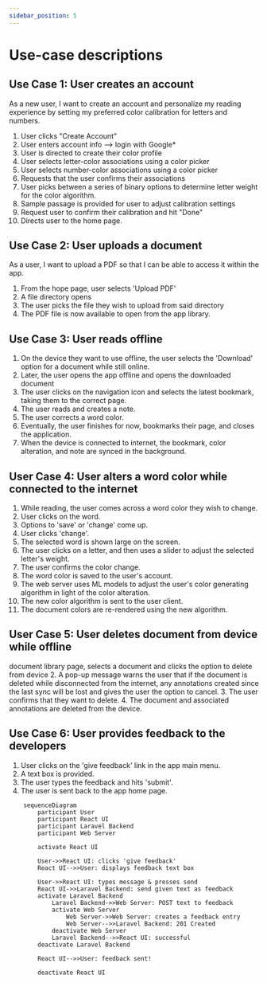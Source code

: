 ```yaml
---
sidebar_position: 5
---
```


# Use-case descriptions

## Use Case 1: User creates an account

As a new user, I want to create an account and personalize my reading experience by setting my preferred color calibration for letters and numbers.
   1. User clicks "Create Account"
   2. User enters account info --> login with Google*
   3. User is directed to create their color profile
   4. User selects letter-color associations using a color picker
   5. User selects number-color associations using a color picker
   6. Requests that the user confirms their associations
   7. User picks between a series of binary options to determine letter weight for the color algorithm.
   8. Sample passage is provided for user to adjust calibration settings
   9. Request user to confirm their calibration and hit "Done"
   10. Directs user to the home page.


## Use Case 2: User uploads a document

As a user, I want to upload a PDF so that I can be able to access it within the app.
   1. From the hope page, user selects 'Upload PDF'
   2. A file directory opens
   3. The user picks the file they wish to upload from said directory
   4. The PDF file is now available to open from the app library.


## Use Case 3: User reads offline

   1. On the device they want to use offline, the user selects the 'Download' option for a document while still online.
   2. Later, the user opens the app offline and opens the downloaded document
   3. The user clicks on the navigation icon and selects the latest bookmark, taking them to the correct page.
   4. The user reads and creates a note.
   5. The user corrects a word color.
   6. Eventually, the user finishes for now, bookmarks their page, and closes the application.
   7. When the device is connected to internet, the bookmark, color alteration, and note are synced in the background.



## User Case 4: User alters a word color while connected to the internet
   1. While reading, the user comes across a word color they wish to change.
   2. User clicks on the word.
   3. Options to 'save' or 'change' come up.
   4. User clicks 'change'.
   5. The selected word is shown large on the screen.
   6. The user clicks on a letter, and then uses a slider to adjust the selected letter's weight.
   7. The user confirms the color change.
   8. The word color is saved to the user's account.
   9. The web server uses ML models to adjust the user's color generating algorithm in light of the color alteration.
   10. The new color algorithm is sent to the user client.
   11. The document colors are re-rendered using the new algorithm.



## User Case 5: User deletes document from device while offline
 document library page, selects a document and clicks the option to delete from device
   2. A pop-up message warns the user that if the document is deleted while disconnected from the internet, any annotations created since the last sync will be lost and gives the user the option to cancel.
   3. The user confirms that they want to delete.
   4. The document and associated annotations are deleted from the device.

## Use Case 6: User provides feedback to the developers
   1. User clicks on the 'give feedback' link in the app main menu.
   2. A text box is provided.
   3. The user types the feedback and hits 'submit'.
   4. The user is sent back to the app home page.

```mermaid
    sequenceDiagram
        participant User
        participant React UI
        participant Laravel Backend
        participant Web Server

        activate React UI
        
        User->>React UI: clicks 'give feedback'
        React UI-->>User: displays feedback text box
        
        User->>React UI: types message & presses send
        React UI->>Laravel Backend: send given text as feedback
        activate Laravel Backend
            Laravel Backend->>Web Server: POST text to feedback
            activate Web Server
                Web Server->>Web Server: creates a feedback entry
                Web Server-->>Laravel Backend: 201 Created
            deactivate Web Server
            Laravel Backend-->>React UI: successful
        deactivate Laravel Backend
        
        React UI-->>User: feedback sent!
        
        deactivate React UI

```
